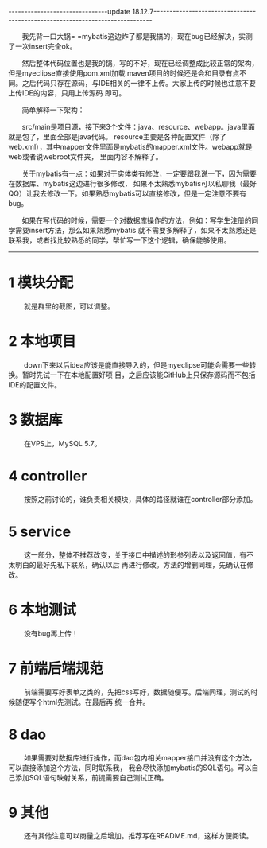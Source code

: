 
-------------------------------update 18.12.7-----------------------------------------------------------------------------

&#160; &#160; &#160; &#160;我先背一口大锅= =mybatis这边炸了都是我搞的，现在bug已经解决，实测了一次insert完全ok。

&#160; &#160; &#160; &#160;然后整体代码位置也是我的锅，写的不好，现在已经调整成比较正常的架构，但是myeclipse直接使用pom.xml加载
maven项目的时候还是会和目录有点不同。之后代码只存在源码，与IDE相关的一律不上传。大家上传的时候也注意不要上传IDE的内容，只用上传源码
即可。

&#160; &#160; &#160; &#160;简单解释一下架构：

&#160; &#160; &#160; &#160;src/main是项目源，接下来3个文件：java、resource、webapp。java里面就是包了，里面全部是java代码。
resource主要是各种配置文件（除了web.xml），其中mapper文件里面是mybatis的mapper.xml文件。webapp就是web或者说webroot文件夹，
里面内容不解释了。

&#160; &#160; &#160; &#160;关于mybatis有一点：如果对于实体类有修改，一定要跟我说一下，因为需要在数据库、mybatis这边进行很多修改，
如果不太熟悉mybatis可以私聊我（最好QQ）让我去修改一下。如果熟悉mybatis可以直接修改，但是一定注意不要有bug。

&#160; &#160; &#160; &#160;如果在写代码的时候，需要一个对数据库操作的方法，例如：写学生注册的同学需要insert方法，那么如果熟悉mybatis
就不需要多解释了，如果不太熟悉还是联系我，或者找比较熟悉的同学，帮忙写一下这个逻辑，确保能够使用。

--------------------------------------------------------------------------------------------------------------------------
# 1 模块分配
&#160; &#160; &#160; &#160; 就是群里的截图，可以调整。

# 2 本地项目
&#160; &#160; &#160; &#160; down下来以后idea应该是能直接导入的，但是myeclipse可能会需要一些转换。暂时先试一下在本地配置好项
目，之后应该能GitHub上只保存源码而不包括IDE的配置文件。

# 3 数据库
&#160; &#160; &#160; &#160; 在VPS上，MySQL 5.7。

# 4 controller
&#160; &#160; &#160; &#160; 按照之前讨论的，谁负责相关模块，具体的路径就谁在controller部分添加。

# 5 service
&#160; &#160; &#160; &#160; 这一部分，整体不推荐改变，关于接口中描述的形参列表以及返回值，有不太明白的最好先私下联系，确认以后
再进行修改。方法的增删同理，先确认在修改。

# 6 本地测试
&#160; &#160; &#160; &#160; 没有bug再上传！

# 7 前端后端规范
&#160; &#160; &#160; &#160; 前端需要写好表单之类的，先把css写好，数据随便写。后端同理，测试的时候随便写个html先测试。在最后再
统一合并。

# 8 dao
&#160; &#160; &#160; &#160; 如果需要对数据库进行操作，而dao包内相关mapper接口并没有这个方法，可以直接添加这个方法，同时联系我，
我会尽快添加mybatis的SQL语句。可以自己添加SQL语句映射关系，前提需要自己测试正确。

# 9 其他
&#160; &#160; &#160; &#160; 还有其他注意可以商量之后增加。推荐写在README.md，这样方便阅读。
